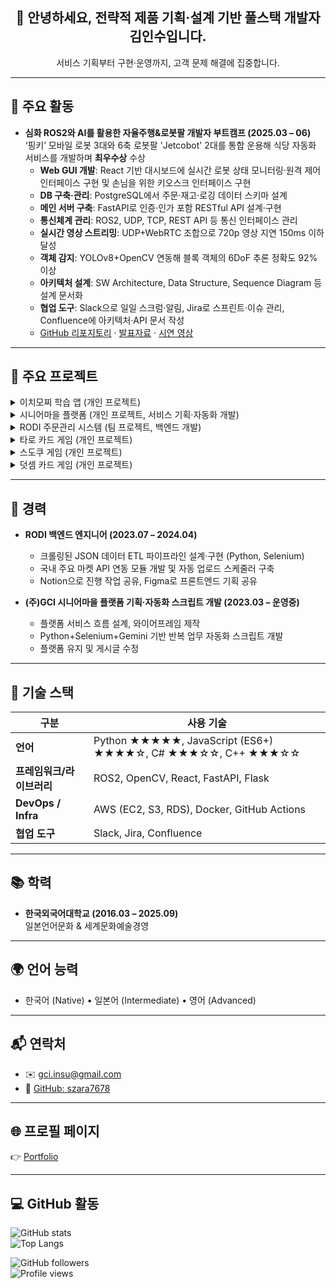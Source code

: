 <h2 align="center">👋 안녕하세요, 전략적 제품 기획·설계 기반 풀스택 개발자 김인수입니다.</h2>
<p align="center">서비스 기획부터 구현·운영까지, 고객 문제 해결에 집중합니다.</p>

---

## 🚀 주요 활동
- **심화 ROS2와 AI를 활용한 자율주행&로봇팔 개발자 부트캠프 (2025.03 – 06)**  
  ‘핑키’ 모바일 로봇 3대와 6축 로봇팔 'Jetcobot' 2대를 통합 운용해 식당 자동화 서비스를 개발하며 **최우수상** 수상  
  - **Web GUI 개발**: React 기반 대시보드에 실시간 로봇 상태 모니터링·원격 제어 인터페이스 구현 및 손님을 위한 키오스크 인터페이스 구현  
  - **DB 구축·관리**: PostgreSQL에서 주문·재고·로깅 데이터 스키마 설계  
  - **메인 서버 구축**: FastAPI로 인증·인가 포함 RESTful API 설계·구현  
  - **통신체계 관리**: ROS2, UDP, TCP, REST API 등 통신 인터페이스 관리  
  - **실시간 영상 스트리밍**: UDP+WebRTC 조합으로 720p 영상 지연 150ms 이하 달성  
  - **객체 감지**: YOLOv8+OpenCV 연동해 블록 객체의 6DoF 추론 정확도 92% 이상  
  - **아키텍처 설계**: SW Architecture, Data Structure, Sequence Diagram 등 설계 문서화  
  - **협업 도구**: Slack으로 일일 스크럼·알림, Jira로 스프린트·이슈 관리, Confluence에 아키텍처·API 문서 작성  
  - <a href="https://github.com/addinedu-roscamp-4th/roscamp-repo-2" target="_blank">GitHub 리포지토리</a> · <a href="https://drive.google.com/drive/folders/1NJt7mWoMAfzyQoPRiEO4BvGzIQ_Fv9lZ?usp=sharing" target="_blank">발표자료</a> · <a href="https://drive.google.com/file/d/1iCLAiBXBZht4rgVXUg4SX2QK6Bx14ux3/view?usp=sharing" target="_blank">시연 영상</a>

---

## 🧩 주요 프로젝트

<details>
<summary>이치모찌 학습 앱 (개인 프로젝트)</summary>

- **문제 자동 생성**: Gemini API 활용, 유형별 템플릿 설계 및 생성 로직 구현  
- **오답노트·학습 통계**: PostgreSQL에 사용자별 데이터 저장, Chart.js 대시보드로 사용자 정보 시각화  
- **맞춤형 학습 경로**: 난이도 적응형 알고리즘 설계·구현  
- **인프라 설계·운영**:  
  - EC2(t3.medium) 애플리케이션 호스팅  
  - S3에 문제 데이터·로그 보관  
- **CI/CD**: GitHub Actions로 푸시 시 자동 빌드·테스트·배포 파이프라인 구성  
- <a href="https://play.google.com/store/apps/details?id=com.szara7678.ichimozzi" target="_blank">구글 플레이에서 다운로드</a>

</details>

<details>
<summary>시니어마을 플랫폼 (개인 프로젝트, 서비스 기획·자동화 개발)</summary>

- **서비스 기획**: 사용자 플로우·와이어프레임 작성  
- **자동화 워크플로우**: Python+Selenium+Gemini 기반 반복 업무 스크립트 개발  
- <a href="https://www.seniorvillage.co.kr" target="_blank">웹사이트 방문</a>

</details>

<details>
<summary>RODI 주문관리 시스템 (팀 프로젝트, 백엔드 개발)</summary>

- **데이터 ETL 파이프라인**: 해외 쇼핑몰 크롤링(JSON) → Python ETL 모듈로 가공  
- **API 자동 업로드**: Coupang·Gmarket·11st REST API 연동, 각 스토어에 자동 업로드  
- <a href="https://drive.google.com/file/d/14ClwDBwc5qhItAi6JC9amdoCuxbUaJP2/view?usp=sharing" target="_blank">소개 자료 보기</a>

</details>

<details>
<summary>타로 카드 게임 (개인 프로젝트)</summary>

- **덱 셔플 알고리즘**: Fisher–Yates 방식으로 완전 무작위 카드 셔플 구현  
- **CSS 애니메이션**: keyframe(슬라이드인, 페이드아웃)으로 카드 전개 연출  
- **DOM 동적 업데이트**: 카드 클릭 시 순수 JS로 상태·UI 동기화  
- **반응형 디자인**: 뷰포트 단위(vw/vh) 활용해 모바일·데스크톱 모두 최적화  
- <a href="https://szara7678.github.io/TarotGame/" target="_blank">데모 & 코드 보기</a>

</details>

<details>
<summary>스도쿠 게임 (개인 프로젝트)</summary>

- **백트래킹 솔버 최적화**: ES5로 작성된 고성능 재귀 알고리즘  
- **퍼즐 검증**: 백트래킹+Elimination 혼합 방식으로 입력값 실시간 검증  
- **모드 지원**: 수동 입력 및 자동 풀이 모드 전환 기능  
- **힌트 기능**: 현재 보드 상태 기반 추천 숫자 제공  
- <a href="https://szara7678.github.io/Sudoku-master/" target="_blank">데모 & 코드 보기</a>

</details>

<details>
<summary>덧셈 카드 게임 (개인 프로젝트)</summary>

- **카드 생성·점수 집계**: 무작위 숫자 카드 생성 함수, 레벨별 점수 계산 로직  
- **난이도 조절**: 레벨별 시간 제한·문제 난이도 알고리즘 설계  
- **실시간 점수판**: DOM 업데이트로 즉각적인 점수·타임어택 피드백 제공  
- <a href="https://szara7678.github.io/PlusCardGame/" target="_blank">데모 & 코드 보기</a>

</details>

---

## 💼 경력
- **RODI 백엔드 엔지니어 (2023.07 – 2024.04)**  
  - 크롤링된 JSON 데이터 ETL 파이프라인 설계·구현 (Python, Selenium)  
  - 국내 주요 마켓 API 연동 모듈 개발 및 자동 업로드 스케줄러 구축  
  - Notion으로 진행 작업 공유, Figma로 프론트엔드 기획 공유

- **(주)GCI 시니어마을 플랫폼 기획·자동화 스크립트 개발 (2023.03 – 운영중)**  
  - 플랫폼 서비스 흐름 설계, 와이어프레임 제작  
  - Python+Selenium+Gemini 기반 반복 업무 자동화 스크립트 개발  
  - 플랫폼 유지 및 게시글 수정

---

## 🔧 기술 스택

| 구분                   | 사용 기술                                                          |
| ---------------------- | ------------------------------------------------------------------ |
| **언어**               | Python ★★★★★, JavaScript (ES6+) ★★★★☆, C# ★★★☆☆, C++ ★★★☆☆        |
| **프레임워크/라이브러리** | ROS2, OpenCV, React, FastAPI, Flask                                |
| **DevOps / Infra**     | AWS (EC2, S3, RDS), Docker, GitHub Actions                         |
| **협업 도구**          | Slack, Jira, Confluence                                            |

---

## 📚 학력
- **한국외국어대학교 (2016.03 – 2025.09)**  
  일본언어문화 & 세계문화예술경영

---

## 🌍 언어 능력
- 한국어 (Native) • 일본어 (Intermediate) • 영어 (Advanced)

---

## 📬 연락처
- ✉️ gci.insu@gmail.com  
- 🐙 <a href="https://github.com/szara7678" target="_blank">GitHub: szara7678</a>

---

## 🌐 프로필 페이지
👉 <a href="https://szara7678.github.io/portfolio_page/" target="_blank">Portfolio</a>

---

## 💻 GitHub 활동
![GitHub stats](https://github-readme-stats.vercel.app/api?username=szara7678&show_icons=true&theme=tokyonight)  
![Top Langs](https://github-readme-stats.vercel.app/api/top-langs/?username=szara7678&layout=compact&theme=tokyonight)  

![GitHub followers](https://img.shields.io/github/followers/szara7678?style=social)  
![Profile views](https://komarev.com/ghpvc/?username=szara7678)  
